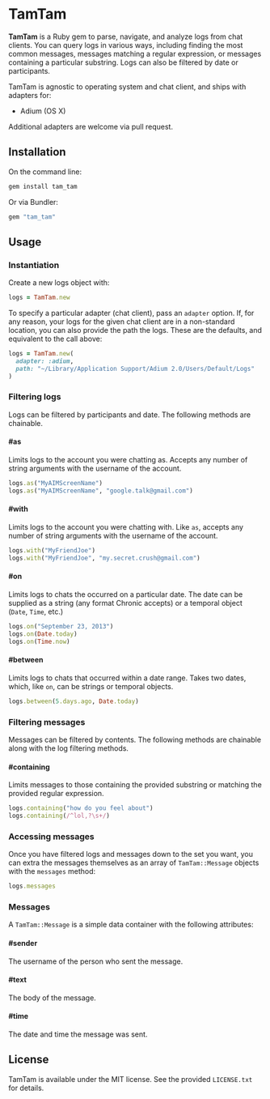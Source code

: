 # TamTam

**TamTam** is a Ruby gem to parse, navigate, and analyze logs from chat clients. You can query logs in various ways, including finding the most common messages, messages matching a regular expression, or messages containing a particular substring. Logs can also be filtered by date or participants.

TamTam is agnostic to operating system and chat client, and ships with adapters for:

* Adium (OS X)

Additional adapters are welcome via pull request.

## Installation

On the command line:

``` bash
gem install tam_tam
```

Or via Bundler:

``` ruby
gem "tam_tam"
```

## Usage

### Instantiation

Create a new logs object with:

``` ruby
logs = TamTam.new
```

To specify a particular adapter (chat client), pass an `adapter` option. If, for any reason, your logs for the given chat client are in a non-standard location, you can also provide the path the logs. These are the defaults, and equivalent to the call above:

``` ruby
logs = TamTam.new(
  adapter: :adium,
  path: "~/Library/Application Support/Adium 2.0/Users/Default/Logs"
)
```

### Filtering logs

Logs can be filtered by participants and date. The following methods are chainable.

#### #as

Limits logs to the account you were chatting as. Accepts any number of string arguments with the username of the account.

``` ruby
logs.as("MyAIMScreenName")
logs.as("MyAIMScreenName", "google.talk@gmail.com")
```

#### #with

Limits logs to the account you were chatting with. Like `as`, accepts any number of string arguments with the username of the account.

``` ruby
logs.with("MyFriendJoe")
logs.with("MyFriendJoe", "my.secret.crush@gmail.com")
```

#### #on

Limits logs to chats the occurred on a particular date. The date can be supplied as a string (any format Chronic accepts) or a temporal object (`Date`, `Time`, etc.)

``` ruby
logs.on("September 23, 2013")
logs.on(Date.today)
logs.on(Time.now)
```

#### #between

Limits logs to chats that occurred within a date range. Takes two dates, which, like `on`, can be strings or temporal objects.

``` ruby
logs.between(5.days.ago, Date.today)
```

### Filtering messages

Messages can be filtered by contents. The following methods are chainable along with the log filtering methods.

#### #containing

Limits messages to those containing the provided substring or matching the provided regular expression.

``` ruby
logs.containing("how do you feel about")
logs.containing(/^lol,?\s+/)
```

### Accessing messages

Once you have filtered logs and messages down to the set you want, you can extra the messages themselves as an array of `TamTam::Message` objects with the `messages` method:

``` ruby
logs.messages
```

### Messages

A `TamTam::Message` is a simple data container with the following attributes:

#### #sender

The username of the person who sent the message.

#### #text

The body of the message.

#### #time

The date and time the message was sent.

## License

TamTam is available under the MIT license. See the provided `LICENSE.txt` for details.
